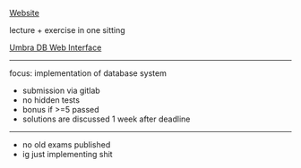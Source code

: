[Website](https://db.in.tum.de/teaching/ss24/moderndbs/?lang=de)

lecture + exercise in one sitting

[Umbra DB Web Interface](https://umbra-db.com/interface/)

---

focus: implementation of database system
- submission via gitlab
- no hidden tests
- bonus if >=5 passed
- solutions are discussed 1 week after deadline

----

- no old exams published
- ig just implementing shit